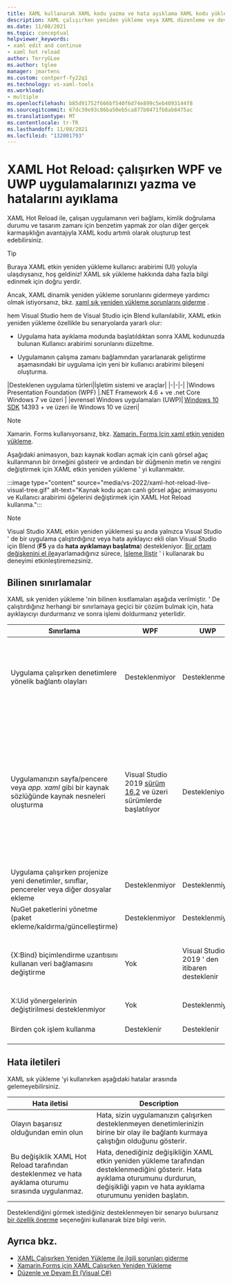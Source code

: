 ```yaml
---
title: XAML kullanarak XAML kodu yazma ve hata ayıklama XAML kodu yükleme
description: XAML çalışırken yeniden yükleme veya XAML düzenleme ve devam etme, uygulamaları çalıştırırken XAML kodunuzda değişiklik yapmanıza olanak sağlar
ms.date: 11/08/2021
ms.topic: conceptual
helpviewer_keywords:
- xaml edit and continue
- xaml hot reload
author: TerryGLee
ms.author: tglee
manager: jmartens
ms.custom: contperf-fy22q1
ms.technology: vs-xaml-tools
ms.workload:
- multiple
ms.openlocfilehash: b85d91752f666bf540f6d74e899c5eb4093144f8
ms.sourcegitcommit: 67dc39e93c86ba50eb5ca877b0471fb8ab8475ac
ms.translationtype: MT
ms.contentlocale: tr-TR
ms.lasthandoff: 11/08/2021
ms.locfileid: "132001793"
---
```

# <a name="xaml-hot-reload-write-and-debug-your-wpf-and-uwp-apps-while-theyre-running"></a>XAML Hot Reload: çalışırken WPF ve UWP uygulamalarınızı yazma ve hatalarını ayıklama

XAML Hot Reload ile, çalışan uygulamanın veri bağlamı, kimlik doğrulama durumu ve tasarım zamanı için benzetim yapmak zor olan diğer gerçek karmaşıklığın avantajıyla XAML kodu artımlı olarak oluşturup test edebilirsiniz.

> [!TIP]
> Buraya XAML etkin yeniden yükleme kullanıcı arabirimi (UI) yoluyla ulaşdıysanız, hoş geldiniz! XAML sık yükleme hakkında daha fazla bilgi edinmek için doğru yerdir.
>
> Ancak, XAML dinamik yeniden yükleme sorunlarını gidermeye yardımcı olmak istiyorsanız, bkz. [xaml sık yeniden yükleme sorunlarını giderme](xaml-hot-reload-troubleshooting.md) .

hem Visual Studio hem de Visual Studio için Blend kullanılabilir, XAML etkin yeniden yükleme özellikle bu senaryolarda yararlı olur:

* Uygulama hata ayıklama modunda başlatıldıktan sonra XAML kodunuzda bulunan Kullanıcı arabirimi sorunlarını düzeltme.

* Uygulamanın çalışma zamanı bağlamından yararlanarak geliştirme aşamasındaki bir uygulama için yeni bir kullanıcı arabirimi bileşeni oluşturma.

|Desteklenen uygulama türleri|İşletim sistemi ve araçlar|
|-|-|-|
|Windows Presentation Foundation (WPF) |.NET Framework 4.6 + ve .net Core</br>Windows 7 ve üzeri |
|evrensel Windows uygulamaları (UWP)| [Windows 10 SDK](https://developer.microsoft.com/windows/downloads/windows-10-sdk) 14393 + ve üzeri ile Windows 10 ve üzeri|

> [!NOTE]
> Xamarin. Forms kullanıyorsanız, bkz. [Xamarin. Forms Için xaml etkin yeniden yükleme](/xamarin/xamarin-forms/xaml/hot-reload).

Aşağıdaki animasyon, bazı kaynak kodları açmak için canlı görsel ağaç kullanmanın bir örneğini gösterir ve ardından bir düğmenin metin ve rengini değiştirmek için XAML etkin yeniden yükleme ' yi kullanmaktır.

:::image type="content" source="media/vs-2022/xaml-hot-reload-live-visual-tree.gif" alt-text="Kaynak kodu açan canlı görsel ağaç animasyonu ve Kullanıcı arabirimi öğelerini değiştirmek için XAML Hot Reload kullanma.":::

> [!NOTE]
> Visual Studio XAML etkin yeniden yüklemesi şu anda yalnızca Visual Studio ' de bir uygulama çalıştırdığınız veya hata ayıklayıcı ekli olan Visual Studio için Blend (**F5** ya da **hata ayıklamayı başlatma**) destekleniyor. [Bir ortam değişkenini el ile](xaml-hot-reload-troubleshooting.md#verify-that-you-use-start-debugging-rather-than-attach-to-process)ayarlamadığınız sürece, [İşleme İliştir](../debugger/attach-to-running-processes-with-the-visual-studio-debugger.md) ' i kullanarak bu deneyimi etkinleştiremezsiniz.

## <a name="known-limitations"></a>Bilinen sınırlamalar

XAML sık yeniden yükleme 'nin bilinen kısıtlamaları aşağıda verilmiştir. ' De çalıştırdığınız herhangi bir sınırlamaya geçici bir çözüm bulmak için, hata ayıklayıcıyı durdurmanız ve sonra işlemi doldurmanız yeterlidir.

|Sınırlama|WPF|UWP|Notlar|
|-|-|-|-|
|Uygulama çalışırken denetimlere yönelik bağlantı olayları|Desteklenmiyor|Desteklenmez|Bkz. hata: *olayın başarısız olduğundan emin olun*. WPF 'de, var olan bir olay işleyicisine başvurabilirsiniz. UWP uygulamalarında, var olan bir olay işleyicisine başvurulması desteklenmez.|
|Uygulamanızın sayfa/pencere veya *app. xaml* gibi bir kaynak sözlüğünde kaynak nesneleri oluşturma|Visual Studio 2019 [sürüm 16,2](/visualstudio/releases/2019/release-notes-v16.2) ve üzeri sürümlerde başlatılıyor|Destekleniyor|Örnekler: <br>- `SolidColorBrush` Olarak kullanmak için bir kaynak sözlüğüne ekleme `StaticResource` .</br>Note: statik kaynaklar, stil dönüştürücüler ve bir kaynak sözlüğüne yazılan diğer öğeler XAML etkin yeniden yükleme kullanılırken uygulanabilir/kullanılabilir. Yalnızca kaynağın oluşturulması desteklenmez.</br> -Kaynak sözlüğü Özelliği değiştiriliyor `Source` .|
|Uygulama çalışırken projenize yeni denetimler, sınıflar, pencereler veya diğer dosyalar ekleme|Desteklenmiyor|Desteklenmiyor|Hiçbiri|
|NuGet paketlerini yönetme (paket ekleme/kaldırma/güncelleştirme)|Desteklenmiyor|Desteklenmiyor|Hiçbiri|
|{X:Bind} biçimlendirme uzantısını kullanan veri bağlamasını değiştirme|Yok|Visual Studio 2019 ' den itibaren desteklenir|bunun için Windows 10 sürüm 1809 (build 10.0.17763) ve üzeri gerekir. Visual Studio 2017 veya önceki sürümlerde desteklenmez.|
|X:Uid yönergelerinin değiştirilmesi desteklenmiyor|Yok|Desteklenmiyor|Hiçbiri|
|Birden çok işlem kullanma | Desteklenir | Desteklenir | Visual Studio 2019 [sürüm 16,6](/visualstudio/releases/2019/release-notes-v16.6) ve sonraki sürümlerde desteklenir. |

## <a name="error-messages"></a>Hata iletileri

XAML sık yükleme 'yi kullanırken aşağıdaki hatalar arasında gelemeyebilirsiniz.

|Hata iletisi|Description|
|-|-|
|Olayın başarısız olduğundan emin olun|Hata, sizin uygulamanızın çalışırken desteklenmeyen denetimlerinizin birine bir olay ile bağlantı kurmaya çalıştığın olduğunu gösterir.|
|Bu değişiklik XAML Hot Reload tarafından desteklenmez ve hata ayıklama oturumu sırasında uygulanmaz.|Hata, denediğiniz değişikliğin XAML etkin yeniden yükleme tarafından desteklenmediğini gösterir. Hata ayıklama oturumunu durdurun, değişikliği yapın ve hata ayıklama oturumunu yeniden başlatın.  |

Desteklendiğini görmek istediğiniz desteklenmeyen bir senaryo bulursanız [bir özellik önerme](../ide/suggest-a-feature.md) seçeneğini kullanarak bize bilgi verin.

## <a name="see-also"></a>Ayrıca bkz.

* [XAML Çalışırken Yeniden Yükleme ile ilgili sorunları giderme](xaml-hot-reload-troubleshooting.md)
* [Xamarin.Forms için XAML Çalışırken Yeniden Yükleme](/xamarin/xamarin-forms/xaml/hot-reload)
* [Düzenle ve Devam Et (Visual C#)](../debugger/edit-and-continue-visual-csharp.md)
